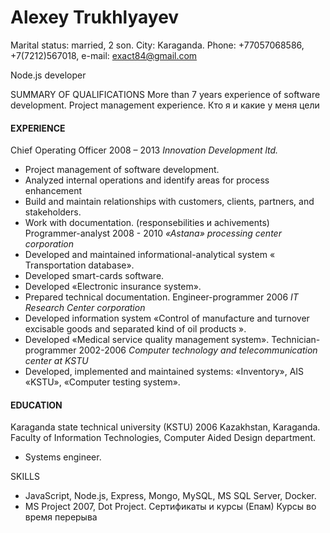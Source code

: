 # Alexey Trukhlyayev

Marital status: married, 2 son.
Сity: Karaganda.
Phone: +77057068586, +7(7212)567018, e-mail: exact84@gmail.com

Node.js developer

SUMMARY OF QUALIFICATIONS
More than 7 years experience of software development. Project management experience. Кто я и какие у меня цели

#### EXPERIENCE

Chief Operating Officer 2008 – 2013
_Innovation Development ltd._

- Project management of software development.
- Analyzed internal operations and identify areas for process enhancement
- Build and maintain relationships with customers, clients, partners, and stakeholders.
- Work with documentation.
  (responsebilities и achivements)
  Programmer-analyst 2008 - 2010
  _«Astana» processing center corporation_
- Developed and maintained informational-analytical system « Transportation database».
- Developed smart-cards software.
- Developed «Electronic insurance system».
- Prepared technical documentation.
  Engineer-programmer 2006
  _IT Research Center corporation_
- Developed information system «Control of manufacture and turnover excisable goods and separated kind of oil products ».
- Developed «Medical service quality management system».
  Technician-programmer 2002-2006
  _Computer technology and telecommunication center at KSTU_
- Developed, implemented and maintained systems: «Inventory», AIS «KSTU», «Computer testing system».

#### EDUCATION

Karaganda state technical university (KSTU) 2006
Kazakhstan, Karaganda.
Faculty of Information Technologies, Computer Aided Design department.

- Systems engineer.

SKILLS

- JavaScript, Node.js, Express, Mongo, MySQL, MS SQL Server, Docker.
- MS Project 2007, Dot Project.
  Сертификаты и курсы (Епам)
  Курсы во время перерыва
